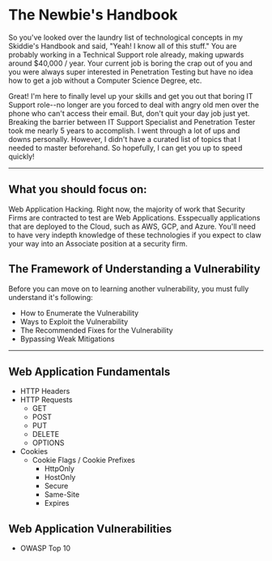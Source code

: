 # The Newbie's Handbook
So you've looked over the laundry list of technological concepts in my Skiddie's Handbook and said, "Yeah! I know all of this stuff."  You are probably working in a Technical Support role already, making upwards around $40,000 / year.  Your current job is boring the crap out of you and you were always super interested in Penetration Testing but have no idea how to get a job without a Computer Science Degree, etc.

Great!  I'm here to finally level up your skills and get you out that boring IT Support role--no longer are you forced to deal with angry old men over the phone who can't access their email.  But, don't quit your day job just yet.  Breaking the barrier between IT Support Specialist and Penetration Tester took me nearly 5 years to accomplish.  I went through a lot of ups and downs personally.  However, I didn't have a curated list of topics that I needed to master beforehand.  So hopefully, I can get you up to speed quickly!

-------
## What you should focus on:
Web Application Hacking.  Right now, the majority of work that Security Firms are contracted to test are Web Applications.  Esspecually applications that are deployed to the Cloud, such as AWS, GCP, and Azure.  You'll need to have very indepth knowledge of these technologies if you expect to claw your way into an Associate position at a security firm.

## The Framework of Understanding a Vulnerability
Before you can move on to learning another vulnerability, you must fully understand it's following:
 * How to Enumerate the Vulnerability
 * Ways to Exploit the Vulnerability
 * The Recommended Fixes for the Vulnerability
 * Bypassing Weak Mitigations
 
 -------
## Web Application Fundamentals
  * HTTP Headers
  * HTTP Requests
    * GET
    * POST
    * PUT
    * DELETE
    * OPTIONS
  * Cookies
    * Cookie Flags / Cookie Prefixes
      * HttpOnly
      * HostOnly
      * Secure
      * Same-Site
      * Expires

## Web Application Vulnerabilities
  * OWASP Top 10
